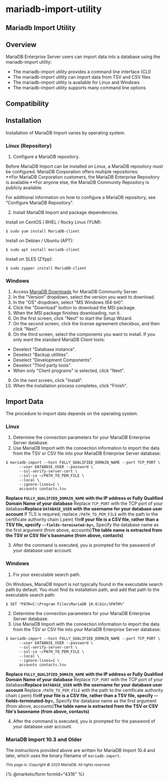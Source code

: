# mariadb-import-utility

## Mariadb Import Utility

## Overview

MariaDB Enterprise Server users can import data into a database using the mariadb-import utility:

* The mariadb-import utility provides a command line interface (CLI)
* The mariadb-import utility can import data from TSV and CSV files
* The mariadb-import utility is available for Linux and Windows
* The mariadb-import utility supports many command line options

## Compatibility

## Installation

Installation of MariaDB Import varies by operating system.

### Linux (Repository)

1. Configure a MariaDB repository.

Before MariaDB Import can be installed on Linux, a MariaDB repository must be configured. MariaDB Corporation offers multiple repositories:\
\*\*For MariaDB Corporation customers, the MariaDB Enterprise Repository is available.\*\*For anyone else, the MariaDB Community Repository is publicly available.

For additional information on how to configure a MariaDB repository, see "Configure MariaDB Repository".

2. Install MariaDB Import and package dependencies.

Install on CentOS / RHEL / Rocky Linux (YUM):

```
$ sudo yum install MariaDB-client
```

Install on Debian / Ubuntu (APT):

```
$ sudo apt install mariadb-client
```

Install on SLES (ZYpp):

```
$ sudo zypper install MariaDB-client
```

### Windows

1. Access [MariaDB Downloads](https://mariadb.com/downloads/community/community-server/) for MariaDB Community Server.
2. In the "Version" dropdown, select the version you want to download.
3. In the "OS" dropdown, select "MS Windows (64-bit)".
4. Click the "Download" button to download the MSI package.
5. When the MSI package finishes downloading, run it.
6. On the first screen, click "Next" to start the Setup Wizard.
7. On the second screen, click the license agreement checkbox, and then click "Next".
8. On the third screen, select the components you want to install. If you only want the standard MariaDB Client tools:

* Deselect "Database instance".
* Deselect "Backup utilities".
* Deselect "Development Components".
* Deselect "Third party tools".
* When only "Client programs" is selected, click "Next".

9. On the next screen, click "Install".
10. When the installation process completes, click "Finish".

## Import Data

The procedure to import data depends on the operating system.

### Linux

1. Determine the connection parameters for your MariaDB Enterprise Server database.
2. Use MariaDB Import with the connection information to import the data from the TSV or CSV file into your MariaDB Enterprise Server database:

```
$ mariadb-import --host FULLY_QUALIFIED_DOMAIN_NAME --port TCP_PORT \
      --user DATABASE_USER --password \
      --ssl-verify-server-cert \
      --ssl-ca ~/PATH_TO_PEM_FILE \
      --local \
      --ignore-lines=1 \
      accounts contacts.tsv
```

**Replace `FULLY_QUALIFIED_DOMAIN_NAME` with the IP address or Fully Qualified Domain Name of your database** Replace `TCP_PORT` with the TCP port of your database**Replace `DATABASE_USER` with the username for your database user account** If TLS is required, replace `/PATH_TO_PEM_FILE` with the path to the certificate authority chain (.pem) file**If your file is a CSV file, rather than a TSV file, specify `--fields-terminated-by=`,** Specify the database name as the first argument (from above, accounts)**The table name is extracted from the TSV or CSV file's basename (from above, contacts)**

3. After the command is executed, you is prompted for the password of your database user account.

### Windows

1. Fix your executable search path.

On Windows, MariaDB Import is not typically found in the executable search path by default. You must find its installation path, and add that path to the executable search path:

```
$ SET "PATH=C:\Program Files\MariaDB 10.6\bin;%PATH%"
```

2. Determine the connection parameters for your MariaDB Enterprise Server database.
3. Use MariaDB Import with the connection information to import the data from the TSV or CSV file into your MariaDB Enterprise Server database:

```
$ mariadb-import --host FULLY_QUALIFIED_DOMAIN_NAME --port TCP_PORT \
      --user DATABASE_USER --password \
      --ssl-verify-server-cert \
      --ssl-ca ~/PATH_TO_PEM_FILE \
      --local \
      --ignore-lines=1 \
      accounts contacts.tsv
```

**Replace `FULLY_QUALIFIED_DOMAIN_NAME` with the IP address or Fully Qualified Domain Name of your database** Replace `TCP_PORT` with the TCP port of your database**Replace `DATABASE_USER` with the username for your database user account** Replace `/PATH_TO_PEM_FILE` with the path to the certificate authority chain (.pem) file**If your file is a CSV file, rather than a TSV file, specify --fields-terminated-by=,** Specify the database name as the first argument (from above, accounts)**The table name is extracted from the TSV or CSV file's basename (from above, contacts)**

4. After the command is executed, you is prompted for the password of your database user account.

### MariaDB Import 10.3 and Older

The instructions provided above are written for MariaDB Import 10.4 and later, which uses the binary filename of `mariadb-import`.

<sub>_This page is: Copyright © 2025 MariaDB. All rights reserved._</sub>

{% @marketo/form formId="4316" %}
